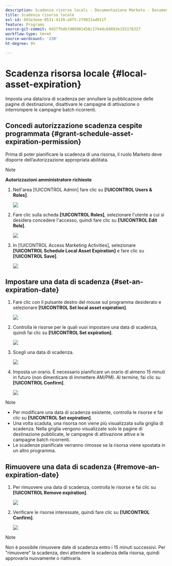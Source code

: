 ```yaml
---
description: Scadenza risorse locali - Documentazione Marketo - Documentazione del prodotto
title: Scadenza risorsa locale
exl-id: 603e3eee-0531-4139-a8f5-279831ad011f
feature: Programs
source-git-commit: 0d37fbdb7d08901458c1744dc68893e155176327
workflow-type: tm+mt
source-wordcount: '239'
ht-degree: 0%

---
```


# Scadenza risorsa locale {#local-asset-expiration}

Imposta una data/ora di scadenza per annullare la pubblicazione delle pagine di destinazione, disattivare le campagne di attivazione o interrompere le campagne batch ricorrenti.

## Concedi autorizzazione scadenza cespite programmata {#grant-schedule-asset-expiration-permission}

Prima di poter pianificare la scadenza di una risorsa, il ruolo Marketo deve disporre dell’autorizzazione appropriata abilitata.

>[!NOTE]
>
>**Autorizzazioni amministratore richieste**

1. Nell&#39;area [!UICONTROL Admin] fare clic su **[!UICONTROL Users & Roles]**.

   ![](assets/local-asset-expiration-1.png)

1. Fare clic sulla scheda **[!UICONTROL Roles]**, selezionare l&#39;utente a cui si desidera concedere l&#39;accesso, quindi fare clic su **[!UICONTROL Edit Role]**.

   ![](assets/local-asset-expiration-2.png)

1. In [!UICONTROL Access Marketing Activities], selezionare **[!UICONTROL Schedule Local Asset Expiration]** e fare clic su **[!UICONTROL Save]**.

   ![](assets/local-asset-expiration-3.png)

## Impostare una data di scadenza {#set-an-expiration-date}

1. Fare clic con il pulsante destro del mouse sul programma desiderato e selezionare **[!UICONTROL Set local asset expiration]**.

   ![](assets/local-asset-expiration-4.png)

1. Controlla le risorse per le quali vuoi impostare una data di scadenza, quindi fai clic su **[!UICONTROL Set expiration]**.

   ![](assets/local-asset-expiration-5.png)

1. Scegli una data di scadenza.

   ![](assets/local-asset-expiration-6.png)

1. Imposta un orario. È necessario pianificare un orario di almeno 15 minuti in futuro (non dimenticare di immettere AM/PM). Al termine, fai clic su **[!UICONTROL Confirm]**.

   ![](assets/local-asset-expiration-7.png)

>[!NOTE]
>
>* Per modificare una data di scadenza esistente, controlla le risorse e fai clic su **[!UICONTROL Set expiration]**.
>* Una volta scaduta, una risorsa non viene più visualizzata sulla griglia di scadenza. Nella griglia vengono visualizzate solo le pagine di destinazione pubblicate, le campagne di attivazione attive e le campagne batch ricorrenti.
>* Le scadenze pianificate verranno rimosse se la risorsa viene spostata in un altro programma.

## Rimuovere una data di scadenza {#remove-an-expiration-date}

1. Per rimuovere una data di scadenza, controlla le risorse e fai clic su **[!UICONTROL Remove expiration]**.

   ![](assets/local-asset-expiration-8.png)

1. Verificare le risorse interessate, quindi fare clic su **[!UICONTROL Confirm]**.

   ![](assets/local-asset-expiration-9.png)

>[!NOTE]
>
>Non è possibile rimuovere date di scadenza entro i 15 minuti successivi. Per &quot;rimuovere&quot; la scadenza, devi attendere la scadenza della risorsa, quindi approvarla nuovamente o riattivarla.
